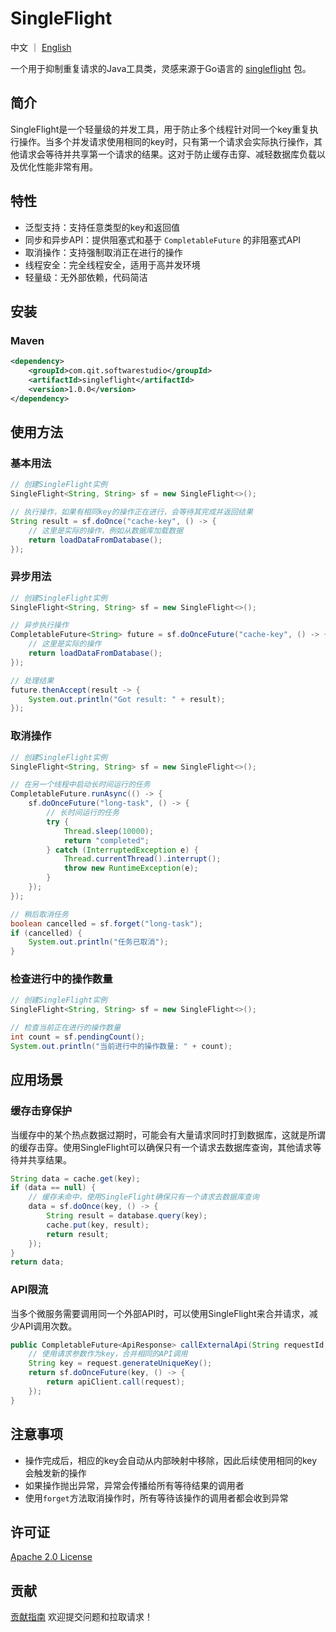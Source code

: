 # SingleFlight

中文 ｜ [English](./README.md)

一个用于抑制重复请求的Java工具类，灵感来源于Go语言的 [singleflight](https://golang.org/x/sync/singleflight) 包。

## 简介

SingleFlight是一个轻量级的并发工具，用于防止多个线程针对同一个key重复执行操作。当多个并发请求使用相同的key时，只有第一个请求会实际执行操作，其他请求会等待并共享第一个请求的结果。这对于防止缓存击穿、减轻数据库负载以及优化性能非常有用。

## 特性

- 泛型支持：支持任意类型的key和返回值
- 同步和异步API：提供阻塞式和基于 `CompletableFuture` 的非阻塞式API
- 取消操作：支持强制取消正在进行的操作
- 线程安全：完全线程安全，适用于高并发环境
- 轻量级：无外部依赖，代码简洁

## 安装

### Maven

```xml
<dependency>
    <groupId>com.qit.softwarestudio</groupId>
    <artifactId>singleflight</artifactId>
    <version>1.0.0</version>
</dependency>
```

## 使用方法

### 基本用法

```java
// 创建SingleFlight实例
SingleFlight<String, String> sf = new SingleFlight<>();

// 执行操作，如果有相同key的操作正在进行，会等待其完成并返回结果
String result = sf.doOnce("cache-key", () -> {
    // 这里是实际的操作，例如从数据库加载数据
    return loadDataFromDatabase();
});
```

### 异步用法

```java
// 创建SingleFlight实例
SingleFlight<String, String> sf = new SingleFlight<>();

// 异步执行操作
CompletableFuture<String> future = sf.doOnceFuture("cache-key", () -> {
    // 这里是实际的操作
    return loadDataFromDatabase();
});

// 处理结果
future.thenAccept(result -> {
    System.out.println("Got result: " + result);
});
```

### 取消操作

```java
// 创建SingleFlight实例
SingleFlight<String, String> sf = new SingleFlight<>();

// 在另一个线程中启动长时间运行的任务
CompletableFuture.runAsync(() -> {
    sf.doOnceFuture("long-task", () -> {
        // 长时间运行的任务
        try {
            Thread.sleep(10000);
            return "completed";
        } catch (InterruptedException e) {
            Thread.currentThread().interrupt();
            throw new RuntimeException(e);
        }
    });
});

// 稍后取消任务
boolean cancelled = sf.forget("long-task");
if (cancelled) {
    System.out.println("任务已取消");
}
```

### 检查进行中的操作数量

```java
// 创建SingleFlight实例
SingleFlight<String, String> sf = new SingleFlight<>();

// 检查当前正在进行的操作数量
int count = sf.pendingCount();
System.out.println("当前进行中的操作数量: " + count);
```

## 应用场景

### 缓存击穿保护

当缓存中的某个热点数据过期时，可能会有大量请求同时打到数据库，这就是所谓的缓存击穿。使用SingleFlight可以确保只有一个请求去数据库查询，其他请求等待并共享结果。

```java
String data = cache.get(key);
if (data == null) {
    // 缓存未命中，使用SingleFlight确保只有一个请求去数据库查询
    data = sf.doOnce(key, () -> {
        String result = database.query(key);
        cache.put(key, result);
        return result;
    });
}
return data;
```

### API限流

当多个微服务需要调用同一个外部API时，可以使用SingleFlight来合并请求，减少API调用次数。

```java
public CompletableFuture<ApiResponse> callExternalApi(String requestId, ApiRequest request) {
    // 使用请求参数作为key，合并相同的API调用
    String key = request.generateUniqueKey();
    return sf.doOnceFuture(key, () -> {
        return apiClient.call(request);
    });
}
```

## 注意事项

- 操作完成后，相应的key会自动从内部映射中移除，因此后续使用相同的key会触发新的操作
- 如果操作抛出异常，异常会传播给所有等待结果的调用者
- 使用`forget`方法取消操作时，所有等待该操作的调用者都会收到异常

## 许可证

[Apache 2.0 License](LICENSE)

## 贡献

[贡献指南](./CONTRIBUTING_zh.md)
欢迎提交问题和拉取请求！
